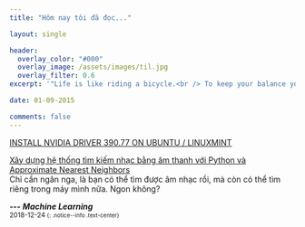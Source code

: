 ```yaml
---
title: "Hôm nay tôi đã đọc..."

layout: single

header:
  overlay_color: "#000"
  overlay_image: /assets/images/til.jpg
  overlay_filter: 0.6
excerpt: '"Life is like riding a bicycle.<br /> To keep your balance you must keep moving."<br />**---<cite>Albert Einstein</cite>**'

date: 01-09-2015

comments: false
---
```

[INSTALL NVIDIA DRIVER 390.77 ON UBUNTU / LINUXMINT](https://www.elinuxtutorials.com/2018/07/install-nvidia-driver-390-77-on-ubuntu-linuxmint/)

[Xây dựng hệ thống tìm kiếm nhạc bằng âm thanh với Python và Approximate Nearest Neighbors](https://viblo.asia/p/xay-dung-he-thong-tim-kiem-nhac-bang-am-thanh-voi-python-va-approximate-nearest-neighbors-924lJbXWlPM?fbclid=IwAR34stRTf8iB-x-_asmUljiiVkQzHEjhbVV94V6xBae-HIRGF7UgPH8MjH8)<br />
Chỉ cần ngân nga, là bạn có thể tìm được âm nhạc rồi, mà còn có thể tìm riêng trong máy mình nữa. Ngon không?<br />

**---<cite> Machine Learning</cite>**<br />
<small>2018-12-24<small>
{: .notice--info .text-center}
